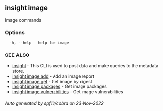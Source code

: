 ## insight image

Image commands

### Options

```
  -h, --help   help for image
```

### SEE ALSO

* [insight](insight.md)	 - This CLI is used to post data and make queries to the metadata store.
* [insight image add](insight_image_add.md)	 - Add an image report
* [insight image get](insight_image_get.md)	 - Get image by digest
* [insight image packages](insight_image_packages.md)	 - Get image packages
* [insight image vulnerabilities](insight_image_vulnerabilities.md)	 - Get image vulnerabilities

###### Auto generated by spf13/cobra on 23-Nov-2022
